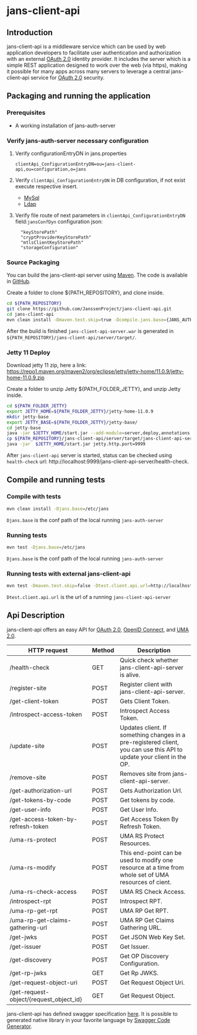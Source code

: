 # jans-client-api

## Introduction

jans-client-api is a middleware service which can be used by web application developers to facilitate user authentication and authorization with an external [OAuth 2.0](https://tools.ietf.org/html/rfc6749) identity provider. It includes the server which is a simple REST application designed to work over the web (via https), making it possible for many apps across many servers to leverage a central jans-client-api service for [OAuth 2.0](https://tools.ietf.org/html/rfc6749) security.

## Packaging and running the application

### Prerequisites

- A working installation of jans-auth-server

### Verify jans-auth-server necessary configuration

1. Verify configurationEntryDN in jans.properties

    ```
    clientApi_ConfigurationEntryDN=ou=jans-client-api,ou=configuration,o=jans
    ```

2. Verify `clientApi_ConfigurationEntryDN` in DB configuration, if not exist execute respective insert. 

   - [MySql](https://github.com/JanssenProject/jans-client-api/blob/master/server/scripts/mysql/clientApi_ConfigurationEntryDN.sql)
   - [Ldap](https://github.com/JanssenProject/jans-client-api/blob/master/server/scripts/ldap/clientApi_ConfigurationEntryDN.ldif)

3. Verify file route of next parameters in `clientApi_ConfigurationEntryDN` field:`jansConfDyn` configuration json:
    ```
      "keyStorePath"
      "cryptProviderKeyStorePath"
      "mtlsClientKeyStorePath"
      "storageConfiguration"  
    ```

### Source Packaging

You can build the jans-client-api server using [Maven](https://maven.apache.org). The code is available in [GitHub](https://github.com/JanssenProject/jans-client-api).

Create a folder to clone ${PATH_REPOSITORY}, and clone inside.
```bash
cd ${PATH_REPOSITORY}
git clone https://github.com/JanssenProject/jans-client-api.git
cd jans-client-api
mvn clean install -Dmaven.test.skip=true -Dcompile.jans.base={JANS_AUTH_SERVER_CONFIG_PATH, example: /etc/jans}
```

After the build is finished `jans-client-api-server.war` is generated in `${PATH_REPOSITORY}/jans-client-api/server/target/`. 

### Jetty 11 Deploy

Download jetty 11 zip, here a link:
https://repo1.maven.org/maven2/org/eclipse/jetty/jetty-home/11.0.9/jetty-home-11.0.9.zip

Create a folder to unzip Jetty ${PATH_FOLDER_JETTY}, and unzip Jetty inside.

```bash
cd ${PATH_FOLDER_JETTY}
export JETTY_HOME=${PATH_FOLDER_JETTY}/jetty-home-11.0.9
mkdir jetty-base
export JETTY_BASE=${PATH_FOLDER_JETTY}/jetty-base/
cd jetty-base
java -jar $JETTY_HOME/start.jar --add-module=server,deploy,annotations,webapp,servlet,resources,http,http-forwarded,threadpool,jsp,websocket,logging/slf4j,logging-jetty
cp ${PATH_REPOSITORY}/jans-client-api/server/target/jans-client-api-server.war $JETTY_BASE/webapps/
java -jar  $JETTY_HOME/start.jar jetty.http.port=9999
```

After `jans-client-api` server is started, status can be checked using `health-check` url: http://localhost:9999/jans-client-api-server/health-check.

## Compile and running tests

### Compile with tests

```bash
mvn clean install -Djans.base=/etc/jans
```

`Djans.base` is the conf path of the local running `jans-auth-server`

### Running tests

```bash
mvn test -Djans.base=/etc/jans
```

`Djans.base` is the conf path of the local running `jans-auth-server`

### Running tests with external jans-client-api

```bash
mvn test -Dmaven.test.skip=false -Dtest.client.api.url=http://localhost:9999/jans-client-api-server/
```

`Dtest.client.api.url` is the url of a running `jans-client-api-server`

## Api Description

jans-client-api offers an easy API for [OAuth 2.0](https://tools.ietf.org/html/rfc6749), [OpenID Connect](http://openid.net/specs/openid-connect-core-1_0.html), and [UMA 2.0](https://docs.kantarainitiative.org/uma/wg/oauth-uma-grant-2.0-05.html).

| HTTP request                            | Method | Description                                                                                                            |
|-----------------------------------------|--------|------------------------------------------------------------------------------------------------------------------------|
| /health-check                           | GET    | Quick check whether jans-client-api-server is alive.                                                                   |
| /register-site                          | POST   | Register client with jans-client-api-server.                                                                           |
| /get-client-token                       | POST   | Gets Client Token.                                                                                                     |
| /introspect-access-token                | POST   | Introspect Access Token.                                                                                               |
| /update-site                            | POST   | Updates client. If something changes in a pre-registered client, you can use this API to update your client in the OP. |
| /remove-site                            | POST   | Removes site from jans-client-api-server.                                                                              |
| /get-authorization-url                  | POST   | Gets Authorization Url.                                                                                                |
| /get-tokens-by-code                     | POST   | Get tokens by code.                                                                                                    |
| /get-user-info                          | POST   | Get User Info.                                                                                                         |
| /get-access-token-by-refresh-token      | POST   | Get Access Token By Refresh Token.                                                                                     |
| /uma-rs-protect                         | POST   | UMA RS Protect Resources.                                                                                              |
| /uma-rs-modify                          | POST   | This end-point can be used to modify one resource at a time from whole set of UMA resources of cient.                  |
| /uma-rs-check-access                    | POST   | UMA RS Check Access.                                                                                                   |
| /introspect-rpt                         | POST   | Introspect RPT.                                                                                                        |
| /uma-rp-get-rpt                         | POST   | UMA RP Get RPT.                                                                                                        |
| /uma-rp-get-claims-gathering-url        | POST   | UMA RP Get Claims Gathering URL.                                                                                       |
| /get-jwks                               | POST   | Get JSON Web Key Set.                                                                                                  |
| /get-issuer                             | POST   | Get Issuer.                                                                                                            |
| /get-discovery                          | POST   | Get OP Discovery Configuration.                                                                                        |
| /get-rp-jwks                            | GET    | Get Rp JWKS.                                                                                                           |
| /get-request-object-uri                 | POST   | Get Request Object Uri.                                                                                                |
| /get-request-object/{request_object_id} | GET    | Get Request Object.                                                                                                    |

jans-client-api has defined swagger specification [here](https://gluu.org/swagger-ui/?url=https://raw.githubusercontent.com/JanssenProject/jans-client-api/master/server/src/main/resources/swagger.yaml). It is possible to generated native library in your favorite language by [Swagger Code Generator](https://swagger.io/tools/swagger-codegen/).
